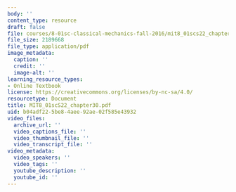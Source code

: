```yaml
---
body: ''
content_type: resource
draft: false
file: courses/8-01sc-classical-mechanics-fall-2016/mit8_01scs22_chapter30.pdf
file_size: 2189668
file_type: application/pdf
image_metadata:
  caption: ''
  credit: ''
  image-alt: ''
learning_resource_types:
- Online Textbook
license: https://creativecommons.org/licenses/by-nc-sa/4.0/
resourcetype: Document
title: MIT8_01scS22_chapter30.pdf
uid: b04adf22-5be8-4aee-92ae-02f585e43932
video_files:
  archive_url: ''
  video_captions_file: ''
  video_thumbnail_file: ''
  video_transcript_file: ''
video_metadata:
  video_speakers: ''
  video_tags: ''
  youtube_description: ''
  youtube_id: ''
---
```

